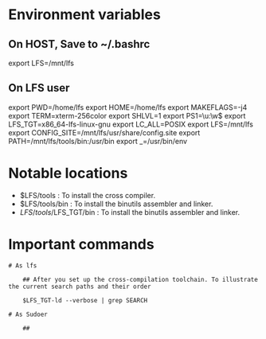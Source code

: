 
# Environment variables

## On HOST, Save to ~/.bashrc

export LFS=/mnt/lfs

## On LFS user

export PWD=/home/lfs
export HOME=/home/lfs
export MAKEFLAGS=-j4
export TERM=xterm-256color
export SHLVL=1
export PS1=\u:\w\$ 
export LFS_TGT=x86_64-lfs-linux-gnu
export LC_ALL=POSIX
export LFS=/mnt/lfs
export CONFIG_SITE=/mnt/lfs/usr/share/config.site
export PATH=/mnt/lfs/tools/bin:/usr/bin
export _=/usr/bin/env

# Notable locations

- $LFS/tools : To install the cross compiler.
- $LFS/tools/bin : To install the binutils assembler and linker.
- $LFS/tools/$LFS_TGT/bin : To install the binutils assembler and linker.

# Important commands

```
# As lfs

	## After you set up the cross-compilation toolchain. To illustrate the current search paths and their order 

	$LFS_TGT-ld --verbose | grep SEARCH

# As Sudoer

	## 
```
